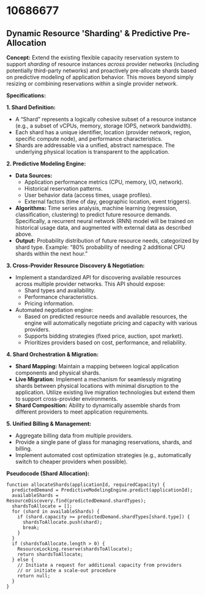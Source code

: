 # 10686677

## Dynamic Resource 'Sharding' & Predictive Pre-Allocation

**Concept:** Extend the existing flexible capacity reservation system to support *sharding* of resource instances *across* provider networks (including potentially third-party networks) and proactively pre-allocate shards based on predictive modeling of application behavior. This moves beyond simply resizing or combining reservations *within* a single provider network.

**Specifications:**

**1. Shard Definition:**

*   A “Shard” represents a logically cohesive subset of a resource instance (e.g., a subset of vCPUs, memory, storage IOPS, network bandwidth).
*   Each shard has a unique identifier, location (provider network, region, specific compute node), and performance characteristics.
*   Shards are addressable via a unified, abstract namespace. The underlying physical location is transparent to the application.

**2. Predictive Modeling Engine:**

*   **Data Sources:**
    *   Application performance metrics (CPU, memory, I/O, network).
    *   Historical reservation patterns.
    *   User behavior data (access times, usage profiles).
    *   External factors (time of day, geographic location, event triggers).
*   **Algorithms:** Time series analysis, machine learning (regression, classification, clustering) to predict future resource demands.  Specifically, a recurrent neural network (RNN) model will be trained on historical usage data, and augmented with external data as described above.
*   **Output:**  Probability distribution of future resource needs, categorized by shard type.  Example:  “80% probability of needing 2 additional CPU shards within the next hour.”

**3.  Cross-Provider Resource Discovery & Negotiation:**

*   Implement a standardized API for discovering available resources across multiple provider networks. This API should expose:
    *   Shard types and availability.
    *   Performance characteristics.
    *   Pricing information.
*   Automated negotiation engine:
    *   Based on predicted resource needs and available resources, the engine will automatically negotiate pricing and capacity with various providers.
    *   Supports bidding strategies (fixed price, auction, spot market).
    *   Prioritizes providers based on cost, performance, and reliability.

**4.  Shard Orchestration & Migration:**

*   **Shard Mapping:** Maintain a mapping between logical application components and physical shards.
*   **Live Migration:**  Implement a mechanism for seamlessly migrating shards between physical locations with minimal disruption to the application.  Utilize existing live migration technologies but extend them to support cross-provider environments.
*   **Shard Composition:**  Ability to dynamically assemble shards from different providers to meet application requirements.

**5.  Unified Billing & Management:**

*   Aggregate billing data from multiple providers.
*   Provide a single pane of glass for managing reservations, shards, and billing.
*   Implement automated cost optimization strategies (e.g., automatically switch to cheaper providers when possible).

**Pseudocode (Shard Allocation):**

```
function allocateShards(applicationId, requiredCapacity) {
  predictedDemand = PredictiveModelingEngine.predict(applicationId);
  availableShards = ResourceDiscovery.find(predictedDemand.shardTypes);
  shardsToAllocate = [];
  for (shard in availableShards) {
    if (shard.capacity >= predictedDemand.shardTypes[shard.type]) {
      shardsToAllocate.push(shard);
      break;
    }
  }
  if (shardsToAllocate.length > 0) {
    ResourceLocking.reserve(shardsToAllocate);
    return shardsToAllocate;
  } else {
    // Initiate a request for additional capacity from providers
    // or initiate a scale-out procedure
    return null;
  }
}
```